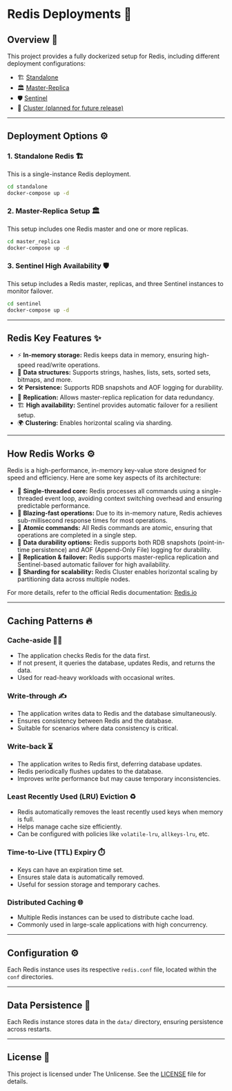 # Redis Deployments 🚀

## Overview 📝

This project provides a fully dockerized setup for Redis, including different deployment configurations:

- 🏗️ [Standalone](./standalone/readme.MD)
- 🏛️ [Master-Replica](./master_replica/readme.MD)
- 🛡️ [Sentinel](./sentinel/readme.MD)
- 📡 [Cluster (planned for future release)](./cluster/readme.MD)

---

## Deployment Options ⚙️

### 1. Standalone Redis 🏗️

This is a single-instance Redis deployment.

```sh
cd standalone
docker-compose up -d
```

### 2. Master-Replica Setup 🏛️

This setup includes one Redis master and one or more replicas.

```sh
cd master_replica
docker-compose up -d
```

### 3. Sentinel High Availability 🛡️

This setup includes a Redis master, replicas, and three Sentinel instances to monitor failover.

```sh
cd sentinel
docker-compose up -d
```

---

## Redis Key Features ✨

- ⚡ **In-memory storage:** Redis keeps data in memory, ensuring high-speed read/write operations.
- 📂 **Data structures:** Supports strings, hashes, lists, sets, sorted sets, bitmaps, and more.
- 🛠️ **Persistence:** Supports RDB snapshots and AOF logging for durability.
- 🔁 **Replication:** Allows master-replica replication for data redundancy.
- 🏗️ **High availability:** Sentinel provides automatic failover for a resilient setup.
- 🌍 **Clustering:** Enables horizontal scaling via sharding.

---

## How Redis Works ⚙️

Redis is a high-performance, in-memory key-value store designed for speed and efficiency. Here are some key aspects of
its architecture:

- 🚀 **Single-threaded core:** Redis processes all commands using a single-threaded event loop, avoiding context
  switching overhead and ensuring predictable performance.
- 🌋 **Blazing-fast operations:** Due to its in-memory nature, Redis achieves sub-millisecond response times for most
  operations.
- 🛑 **Atomic commands:** All Redis commands are atomic, ensuring that operations are completed in a single step.
- 📝 **Data durability options:** Redis supports both RDB snapshots (point-in-time persistence) and AOF (Append-Only
  File) logging for durability.
- 🔄 **Replication & failover:** Redis supports master-replica replication and Sentinel-based automatic failover for high
  availability.
- 🔀 **Sharding for scalability:** Redis Cluster enables horizontal scaling by partitioning data across multiple nodes.

For more details, refer to the official Redis documentation: [Redis.io](https://redis.io/docs/)

---

## Caching Patterns 🔥

### Cache-aside 🏃‍♂️

- The application checks Redis for the data first.
- If not present, it queries the database, updates Redis, and returns the data.
- Used for read-heavy workloads with occasional writes.

### Write-through ✍️

- The application writes data to Redis and the database simultaneously.
- Ensures consistency between Redis and the database.
- Suitable for scenarios where data consistency is critical.

### Write-back ⏳

- The application writes to Redis first, deferring database updates.
- Redis periodically flushes updates to the database.
- Improves write performance but may cause temporary inconsistencies.

### Least Recently Used (LRU) Eviction ♻️

- Redis automatically removes the least recently used keys when memory is full.
- Helps manage cache size efficiently.
- Can be configured with policies like `volatile-lru`, `allkeys-lru`, etc.

### Time-to-Live (TTL) Expiry ⏱️

- Keys can have an expiration time set.
- Ensures stale data is automatically removed.
- Useful for session storage and temporary caches.

### Distributed Caching 🌐

- Multiple Redis instances can be used to distribute cache load.
- Commonly used in large-scale applications with high concurrency.

---

## Configuration ⚙️

Each Redis instance uses its respective `redis.conf` file, located within the `conf` directories.

---

## Data Persistence 💾

Each Redis instance stores data in the `data/` directory, ensuring persistence across restarts.

---

## License 📜

This project is licensed under The Unlicense. See the [LICENSE](./LICENSE) file for details.

